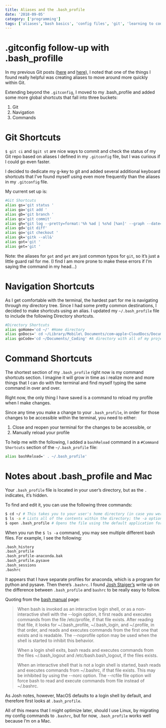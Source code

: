 ```yaml
---
title: Aliases and the .bash_profile
date: '2018-09-05'
category: ['programming']
tags: ['aliases','bash basics', 'config files', 'git', 'learning to code', 'terminal']
---
```


# .gitconfig follow-up with .bash_profille

In my previous Git posts ([here](https://wp.me/p6u9oI-eG) and [here](https://wp.me/p6u9oI-eK)), I noted that one of the things I found really helpful was creating aliases to move around more quickly within Git.

Extending beyond the `.gitconfig`, I moved to my .bash_profile and added some more global shortcuts that fall into three buckets:

1. Git
2. Navigation
3. Commands

# Git Shortcuts

`$ git ci` and `$git st` are nice ways to commit and check the status of my Git repo based on aliases I defined in my `.gitconfig` file, but I was curious if I could go even faster.

I decided to dedicate my g-key to git and added several additional keyboard shortcuts that I’ve found myself using even more frequently than the aliases in my `.gitconfig` file.

My current set up is:
```bash
#Git Shortcuts
alias gs='git status '
alias ga='git add '
alias gb='git branch '
alias gc='git commit'
alias gh="git log --pretty=format:'%h %ad | %s%d [%an]' --graph --date=short"
alias gd='git diff'
alias go='git checkout '
alias gk='gitk --all&'
alias got='git '
alias get='git '
```
Note: the aliases for `got` and `get` are just common typos for `git`, so it’s just a little guard rail for me. (I find I am more prone to make these errors if I’m saying the command in my head…)

# Navigation Shortcuts
As I get comfortable with the terminal, the hardest part for me is navigating through my directory tree. Since I had some pretty common destinations, I decided to make shortcuts using an alias. I updated my `~/.bash_profile` file to include the following Directory shortcuts.

```bash
#Directory Shortcuts
alias goHome='cd ~/' #Home directory
alias goDocs=' cd ~/Library/Mobile\ Documents/com~apple~CloudDocs/Documents' #iCloud Documents
alias goCode='cd ~/Documents/_Coding' #A directory with all of my projects
```

# Command Shortcuts
The shortest section of my `.bash_profile` right now is my command shortcuts section. I imagine it will grow in time as i realize more and more things that I can do with the terminal and find myself typing the same command in over and over.

Right now, the only thing I have saved is a command to reload my profile when I make changes.

Since any time you make a change to your `.bash_profile`, in order for those changes to be accessible within the terminal, you need to either:
1. Close and reopen your terminal for the changes to be accessible, or
2. Manually reload your profile

To help me with the following, I added a `bashReload` command in a `#Command Shortcuts` section of the `~/.bash_profile` file:

```bash
alias bashReload=' . ~/.bash_profile'
```

# Notes about .bash_profile and Mac
Your `.bash_profile` file is located in your user’s directory, but as the `.` indicates, it’s hidden.

To find and edit it, you can use the following three commands:
```bash
$ cd ~/ # This takes you to your user's home directory (in case you were currently located
$ ls -a # Lists all of the contents within the directory; the -a option means that it will not ignore entries starting with .
$ open .bash_profile # Opens the file using the default application for text documents
```

When you run the `$ ls -a` command, you may see multiple different bash files. For example, I see the following:
```bash
.bash_history
.bash_profile
.bash_profile-anaconda.bak
.bash_profile.pysave
.bash_sessions
.bashrc
```

It appears that I have separate profiles for anaconda, which is a program for python and pysave. Then there’s `.bashrc`. I found [Josh Staiger’s](http://www.joshstaiger.org/archives/2005/07/bash_profile_vs.html) write up on the difference between `.bash_profile` and `bashrc` to be really easy to follow.

Quoting from the [bash manual](https://linux.die.net/man/1/bash) page:

> When bash is invoked as an interactive login shell, or as a non-interactive shell with the --login option, it first reads and executes commands from the file /etc/profile, if that file exists. After reading that file, it looks for ~/.bash_profile, ~/.bash_login, and ~/.profile, in that order, and reads and executes commands from the first one that exists and is readable. The --noprofile option may be used when the shell is started to inhibit this behavior.
>
> When a login shell exits, bash reads and executes commands from the files ~/.bash_logout and /etc/bash.bash_logout, if the files exists.
>
> When an interactive shell that is not a login shell is started, bash reads and executes commands from ~/.bashrc, if that file exists. This may be inhibited by using the --norc option. The --rcfile file option will force bash to read and execute commands from file instead of ~/.bashrc.

As Josh notes, however, MacOS defaults to a login shell by default, and therefore first looks at `.bash_profile`.

All of this means that I might optimize later, should I use Linux, by migrating my config commands to `.bashrc`, but for now, `.bash_profile` works well because I’m on a Mac.